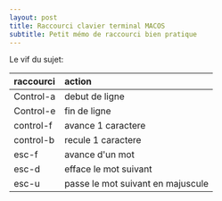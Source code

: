```yaml
---
layout: post
title: Raccourci clavier terminal MACOS 
subtitle: Petit mémo de raccourci bien pratique
---
```


Le vif du sujet:
 
| raccourci | action |
| :------ |:--- | 
| Control-a | debut de ligne | 
| Control-e | fin de ligne | 
|control-f | avance 1 caractere |
|control-b | recule 1 caractere |
|esc-f | avance d'un mot |
|esc-d | efface le mot suivant |
|esc-u | passe le mot suivant en majuscule |
